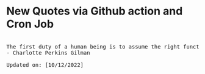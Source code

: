 # New Quotes via Github action and Cron Job

<pre>
<!-- #quote -->
The first duty of a human being is to assume the right functional relationship to society - more briefly, to find your real job, and do it.
- Charlotte Perkins Gilman

Updated on: [10/12/2022]
<!-- #quoteEnd -->
</pre>
